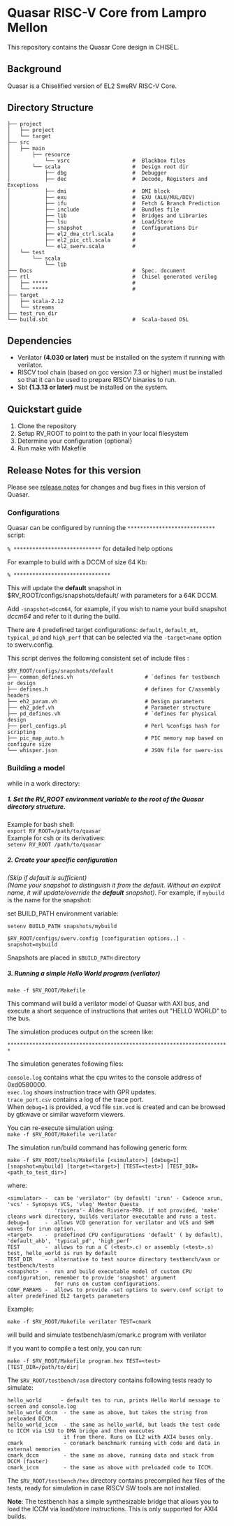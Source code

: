 # Quasar RISC-V Core from Lampro Mellon

This repository contains the Quasar Core design in CHISEL.

## Background

Quasar is a Chiselified version of EL2 SweRV RISC-V Core.

## Directory Structure

    ├── project                             
    │   ├── project                                
    │   └── target                            
    ├── src
    │   ├── main                            
    │       ├── resource                    
    │           └── vsrc                    #  Blackbox files
    │       └── scala                       #  Design root dir
    │           ├── dbg                     #  Debugger
    │           ├── dec                     #  Decode, Registers and Exceptions 
    │           ├── dmi                     #  DMI block
    │           ├── exu                     #  EXU (ALU/MUL/DIV)
    │           ├── ifu                     #  Fetch & Branch Prediction
    │           ├── include                 #  Bundles file
    │           ├── lib                     #  Bridges and Libraries 
    │           ├── lsu                     #  Load/Store    
    │           ├── snapshot                #  Configurations Dir
    │           ├── el2_dma_ctrl.scala      #   
    │           ├── el2_pic_ctl.scala       # 
    │           └── el2_swerv.scala         #       
    │   └── test                              
    │       └── scala                         
    │           └── lib                       
    ├── Docs                                #  Spec. document
    ├── rtl                                 #  Chisel generated verilog
    │   ├── *****                           #      
    │   └── *****                           #
    ├── target                              
    │   ├── scala-2.12                      
    │   └── streams                            
    ├── test_run_dir                        
    └── build.sbt                           #  Scala-based DSL  


## Dependencies

- Verilator **(4.030 or later)** must be installed on the system if running with verilator.
- RISCV tool chain (based on gcc version 7.3 or higher) must be
installed so that it can be used to prepare RISCV binaries to run.
- Sbt **(1.3.13 or later)** must be installed on the system.

## Quickstart guide

1. Clone the repository
2. Setup RV_ROOT to point to the path in your local filesystem
3. Determine your configuration {optional}
4. Run make with Makefile

## Release Notes for this version
Please see [release notes](release-notes.md) for changes and bug fixes in this version of Quasar.

### Configurations

Quasar can be configured by running the `****************************` script:

`% ****************************` for detailed help options

For example to build with a DCCM of size 64 Kb:  

`% *******************************`  

This will update the **default** snapshot in $RV_ROOT/configs/snapshots/default/ with parameters for a 64K DCCM.  

Add `-snapshot=dccm64`, for example, if you wish to name your build snapshot *dccm64* and refer to it during the build.  

There are 4 predefined target configurations: `default`, `default_mt`, `typical_pd` and `high_perf` that can be selected via 
the `-target=name` option to swerv.config.

This script derives the following consistent set of include files :  

    $RV_ROOT/configs/snapshots/default
    ├── common_defines.vh                       # `defines for testbench or design
    ├── defines.h                               # defines for C/assembly headers
    ├── eh2_param.vh                            # Design parameters
    ├── eh2_pdef.vh                             # Parameter structure
    ├── pd_defines.vh                           # `defines for physical design
    ├── perl_configs.pl                         # Perl %configs hash for scripting
    ├── pic_map_auto.h                          # PIC memory map based on configure size
    └── whisper.json                            # JSON file for swerv-iss

### Building a model

while in a work directory:

##### 1. Set the RV_ROOT environment variable to the root of the Quasar directory structure.

Example for bash shell:  
    `export RV_ROOT=/path/to/quasar`  
Example for csh or its derivatives:  
    `setenv RV_ROOT /path/to/quasar`
    
##### 2. Create your specific configuration

 *(Skip if default is sufficient)*  
*(Name your snapshot to distinguish it from the default. Without an explicit name, it will update/override the __default__ snapshot)*. For example, if `mybuild` is the name for the snapshot:

set BUILD_PATH environment variable:

`setenv BUILD_PATH snapshots/mybuild`

`$RV_ROOT/configs/swerv.config [configuration options..] -snapshot=mybuild`

Snapshots are placed in `$BUILD_PATH` directory

##### 3. Running a simple Hello World program (verilator)

`make -f $RV_ROOT/Makefile`

This command will build a verilator model of Quasar with AXI bus, and
execute a short sequence of instructions that writes out "HELLO WORLD"
to the bus.

The simulation produces output on the screen like:

`***********************************************************************`


The simulation generates following files:

 `console.log` contains what the cpu writes to the console address of 0xd0580000.  
 `exec.log` shows instruction trace with GPR updates.  
 `trace_port.csv` contains a log of the trace port.  
 When `debug=1` is provided, a vcd file `sim.vcd` is created and can be browsed by gtkwave or similar waveform viewers.

You can re-execute simulation using:  
    `make -f $RV_ROOT/Makefile verilator`

The simulation run/build command has following generic form:

    make -f $RV_ROOT/tools/Makefile [<simulator>] [debug=1] [snapshot=mybuild] [target=<target>] [TEST=<test>] [TEST_DIR=<path_to_test_dir>]

where:
``` 
<simulator> -  can be 'verilator' (by default) 'irun' - Cadence xrun, 'vcs' - Synopsys VCS, 'vlog' Mentor Questa
               'riviera'- Aldec Riviera-PRO. if not provided, 'make' cleans work directory, builds verilator executable and runs a test.
debug=1     -  allows VCD generation for verilator and VCS and SHM waves for irun option.
<target>    -  predefined CPU configurations 'default' ( by default), 'default_ahb', 'typical_pd', 'high_perf' 
TEST        -  allows to run a C (<test>.c) or assembly (<test>.s) test, hello_world is run by default 
TEST_DIR    -  alternative to test source directory testbench/asm or testbench/tests
<snapshot>  -  run and build executable model of custom CPU configuration, remember to provide 'snapshot' argument 
               for runs on custom configurations.
CONF_PARAMS -  allows to provide -set options to swerv.conf script to alter predefined EL2 targets parameters
```
Example:

    make -f $RV_ROOT/Makefile verilator TEST=cmark

will build and simulate  testbench/asm/cmark.c program with verilator 


If you want to compile a test only, you can run:

    make -f $RV_ROOT/Makefile program.hex TEST=<test> [TEST_DIR=/path/to/dir]


The `$RV_ROOT/testbench/asm` directory contains following tests ready to simulate:
```
hello_world      - default tes to run, prints Hello World message to screen and console.log
hello_world_dccm  - the same as above, but takes the string from preloaded DCCM.
hello_world_iccm  - the same as hello_world, but loads the test code to ICCM via LSU to DMA bridge and then executes
                  it from there. Runs on EL2 with AXI4 buses only. 
cmark             - coremark benchmark running with code and data in external memories
cmark_dccm        - the same as above, running data and stack from DCCM (faster)
cmark_iccm        - the same as above with preloaded code to ICCM. 
```

The `$RV_ROOT/testbench/hex` directory contains precompiled hex files of the tests, ready for simulation in case RISCV SW tools are not installed.

**Note**: The testbench has a simple synthesizable bridge that allows you to load the ICCM via load/store instructions. This is only supported for AXI4 builds.


